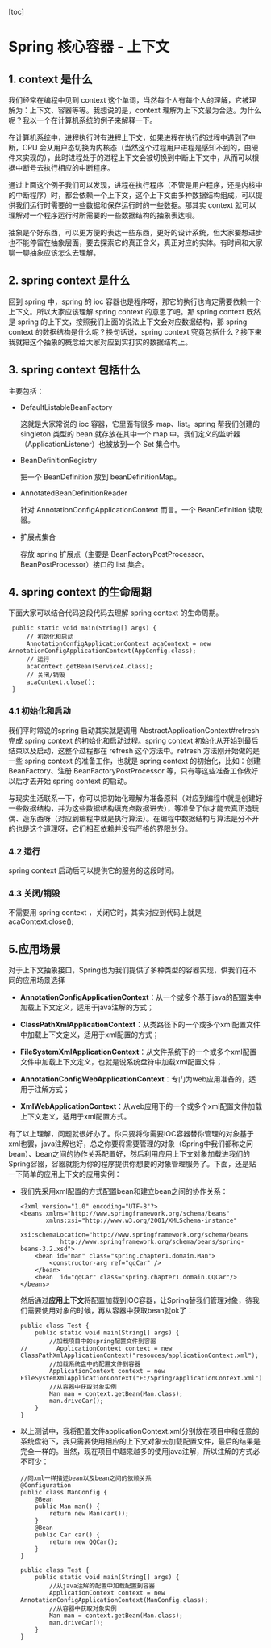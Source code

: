 [toc]



# Spring 核心容器 - 上下文

## 1. context 是什么

我们经常在编程中见到 context 这个单词，当然每个人有每个人的理解，它被理解为：上下文、容器等等。我想说的是，context 理解为上下文最为合适。为什么呢？我以一个在计算机系统的例子来解释一下。

在计算机系统中，进程执行时有进程上下文，如果进程在执行的过程中遇到了中断，CPU 会从用户态切换为内核态（当然这个过程用户进程是感知不到的，由硬件来实现的），此时进程处于的进程上下文会被切换到中断上下文中，从而可以根据中断号去执行相应的中断程序。

通过上面这个例子我们可以发现，进程在执行程序（不管是用户程序，还是内核中的中断程序）时，都会依赖一个上下文，这个上下文由多种数据结构组成，可以提供我们运行时需要的一些数据和保存运行时的一些数据。那其实 context 就可以理解对一个程序运行时所需要的一些数据结构的抽象表达呗。

抽象是个好东西，可以更方便的表达一些东西，更好的设计系统，但大家要想进步也不能停留在抽象层面，要去探索它的真正含义，真正对应的实体。有时间和大家聊一聊抽象应该怎么去理解。

## 2. spring context 是什么

回到 spring 中，spring 的 ioc 容器也是程序呀，那它的执行也肯定需要依赖一个上下文。所以大家应该理解 spring context 的意思了吧。那 spring context 既然是 spring 的上下文，按照我们上面的说法上下文会对应数据结构，那 spring context 的数据结构是什么呢？换句话说，spring context 究竟包括什么？接下来我就把这个抽象的概念给大家对应到实打实的数据结构上。

## 3. spring context 包括什么

主要包括：

- DefaultListableBeanFactory

  这就是大家常说的 ioc 容器，它里面有很多 map、list。spring 帮我们创建的 singleton 类型的 bean 就存放在其中一个 map 中。我们定义的监听器（ApplicationListener）也被放到一个 Set 集合中。

- BeanDefinitionRegistry

  把一个 BeanDefinition 放到 beanDefinitionMap。

- AnnotatedBeanDefinitionReader

  针对 AnnotationConfigApplicationContext 而言。一个 BeanDefinition 读取器。

- 扩展点集合

  存放 spring 扩展点（主要是 BeanFactoryPostProcessor、BeanPostProcessor）接口的 list 集合。

## 4. spring context 的生命周期

下面大家可以结合代码这段代码去理解 spring context 的生命周期。

```
 public static void main(String[] args) {
     // 初始化和启动
     AnnotationConfigApplicationContext acaContext = new AnnotationConfigApplicationContext(AppConfig.class);
     // 运行
     acaContext.getBean(ServiceA.class);
     // 关闭/销毁
     acaContext.close();
 }
```

### 4.1 初始化和启动

我们平时常说的spring 启动其实就是调用 AbstractApplicationContext#refresh 完成 spring context 的初始化和启动过程。spring context 初始化从开始到最后结束以及启动，这整个过程都在 refresh 这个方法中。refresh 方法刚开始做的是一些 spring context 的准备工作，也就是 spring context 的初始化，比如：创建 BeanFactory、注册 BeanFactoryPostProcessor 等，只有等这些准备工作做好以后才去开始 spring context 的启动。

与现实生活联系一下，你可以把初始化理解为准备原料（对应到编程中就是创建好一些数据结构，并为这些数据结构填充点数据进去），等准备了你才能去真正造玩偶、造东西呀（对应到编程中就是执行算法）。在编程中数据结构与算法是分不开的也是这个道理呀，它们相互依赖并没有严格的界限划分。

### 4.2 运行

spring context 启动后可以提供它的服务的这段时间。

### 4.3 关闭/销毁

不需要用 spring context ，关闭它时，其实对应到代码上就是  acaContext.close();

## 5.应用场景

对于上下文抽象接口，Spring也为我们提供了多种类型的容器实现，供我们在不同的应用场景选择

- **AnnotationConfigApplicationContext**：从一个或多个基于java的配置类中加载上下文定义，适用于java注解的方式；

- **ClassPathXmlApplicationContext**：从类路径下的一个或多个xml配置文件中加载上下文定义，适用于xml配置的方式；

- **FileSystemXmlApplicationContext**：从文件系统下的一个或多个xml配置文件中加载上下文定义，也就是说系统盘符中加载xml配置文件；

- **AnnotationConfigWebApplicationContext**：专门为web应用准备的，适用于注解方式；

- **XmlWebApplicationContext**：从web应用下的一个或多个xml配置文件加载上下文定义，适用于xml配置方式。

有了以上理解，问题就很好办了。你只要将你需要IOC容器替你管理的对象基于xml也罢，java注解也好，总之你要将需要管理的对象（Spring中我们都称之问bean）、bean之间的协作关系配置好，然后利用应用上下文对象加载进我们的Spring容器，容器就能为你的程序提供你想要的对象管理服务了。下面，还是贴一下简单的应用上下文的应用实例：

- 我们先采用xml配置的方式配置bean和建立bean之间的协作关系：

  ```
  <?xml version="1.0" encoding="UTF-8"?>
  <beans xmlns="http://www.springframework.org/schema/beans"
         xmlns:xsi="http://www.w3.org/2001/XMLSchema-instance"
         xsi:schemaLocation="http://www.springframework.org/schema/beans
             http://www.springframework.org/schema/beans/spring-beans-3.2.xsd">
      <bean id="man" class="spring.chapter1.domain.Man">
          <constructor-arg ref="qqCar" />
      </bean>
      <bean  id="qqCar" class="spring.chapter1.domain.QQCar"/>
  </beans>
  ```

  然后通过**应用上下文**将配置加载到IOC容器，让Spring替我们管理对象，待我们需要使用对象的时候，再从容器中获取bean就ok了：

  ```
  public class Test {
      public static void main(String[] args) {
          //加载项目中的spring配置文件到容器
  //        ApplicationContext context = new ClassPathXmlApplicationContext("resouces/applicationContext.xml");
          //加载系统盘中的配置文件到容器
          ApplicationContext context = new FileSystemXmlApplicationContext("E:/Spring/applicationContext.xml");
          //从容器中获取对象实例
          Man man = context.getBean(Man.class);
          man.driveCar();
      }
  }
  ```

- 以上测试中，我将配置文件applicationContext.xml分别放在项目中和任意的系统盘符下，我只需要使用相应的上下文对象去加载配置文件，最后的结果是完全一样的。当然，现在项目中越来越多的使用java注解，所以注解的方式必不可少：

  ```
  //同xml一样描述bean以及bean之间的依赖关系
  @Configuration
  public class ManConfig {
      @Bean
      public Man man() {
          return new Man(car());
      }
      @Bean
      public Car car() {
          return new QQCar();
      }
  }
  ```

  ```
  public class Test {
      public static void main(String[] args) {
          //从java注解的配置中加载配置到容器
          ApplicationContext context = new AnnotationConfigApplicationContext(ManConfig.class);
          //从容器中获取对象实例
          Man man = context.getBean(Man.class);
          man.driveCar();
      }
  }
  ```

  